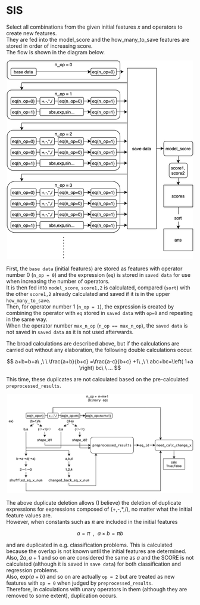 # SIS
Select all combinations from the given initial features $`x`$ and operators to create new features.   
They are fed into the model_score and the how_many_to_save features are stored in order of increasing score.   
The flow is shown in the diagram below.   

<div align="center"><img width="500" alt="image" src="SIS_1.png"></div>

First, the `base data` (initial features) are stored as features with operator number 0 (`n_op = 0`) and the expression (`eq`) is stored in `saved data` for use when increasing the number of operators.   
It is then fed into `model_score`, `score1,2` is calculated, compared (`sort`) with the other `score1,2` already calculated and saved if it is in the upper `how_many_to_save`.   
Then, for operator number 1 (`n_op = 1`), the expression is created by combining the operator with `eq` stored in `saved data` with `op=0` and repeating in the same way.   
When the operator number `max_n_op` (`n_op == max_n_op`), the `saved data` is not saved in `saved data` as it is not used afterwards.   

The broad calculations are described above, but if the calculations are carried out without any elaboration, the following double calculations occur.   

$$ a+b=b+a\  ,\  \  \frac{a+b}{b+c} =\frac{a-c}{b+c} +1\  ,\  \  abc+bc=\left( 1+a \right) bc\  \  ... $$

This time, these duplicates are not calculated based on the pre-calculated `preprocessed_results`.   

<div align="center"><img width="500" alt="image" src="SIS_2.png"></div>

The above duplicate deletion allows (I believe) the deletion of duplicate expressions for expressions composed of (+,-,*,/), no matter what the initial feature values are.   
However, when constants such as $`\pi`$ are included in the initial features   

$$ a=\pi \  \  ,\  \  a\times b=\pi b $$

and are duplicated in e.g. classification problems. This is calculated because the overlap is not known until the initial features are determined.   
Also, $`2a,a+1`$ and so on are considered the same as $`a`$ and the SCORE is not calculated (although it is saved in `save data`) for both classification and regression problems.   
Also, $`\text{exp} \left( a+b \right)`$ and so on are actually `op = 2` but are treated as new features with `op = 0` when judged by `preprocessed_results`.   
Therefore, in calculations with unary operators in them (although they are removed to some extent), duplication occurs.   
